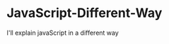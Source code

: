                                                                                                                                                                                                                                                                                   
# JavaScript-Different-Way
I'll explain javaScript in a different way       
  









